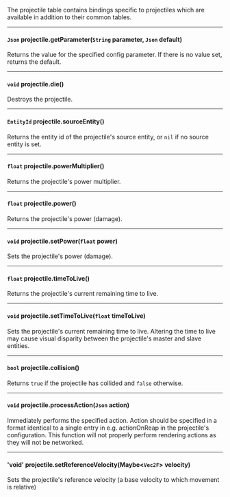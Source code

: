 The projectile table contains bindings specific to projectiles which are available in addition to their common tables.

---

#### `Json` projectile.getParameter(`String` parameter, `Json` default)

Returns the value for the specified config parameter. If there is no value set, returns the default.

---

#### `void` projectile.die()

Destroys the projectile.

---

#### `EntityId` projectile.sourceEntity()

Returns the entity id of the projectile's source entity, or `nil` if no source entity is set.

---

#### `float` projectile.powerMultiplier()

Returns the projectile's power multiplier.

---

#### `float` projectile.power()

Returns the projectile's power (damage).

---

#### `void` projectile.setPower(`float` power)

Sets the projectile's power (damage).

---

#### `float` projectile.timeToLive()

Returns the projectile's current remaining time to live.

---

#### `void` projectile.setTimeToLive(`float` timeToLive)

Sets the projectile's current remaining time to live. Altering the time to live may cause visual disparity between the projectile's master and slave entities.

---

#### `bool` projectile.collision()

Returns `true` if the projectile has collided and `false` otherwise.

---

#### `void` projectile.processAction(`Json` action)

Immediately performs the specified action. Action should be specified in a format identical to a single entry in e.g. actionOnReap in the projectile's configuration. This function will not properly perform rendering actions as they will not be networked.

---

#### 'void' projectile.setReferenceVelocity(Maybe<`Vec2F`> velocity)

Sets the projectile's reference velocity (a base velocity to which movement is relative)
